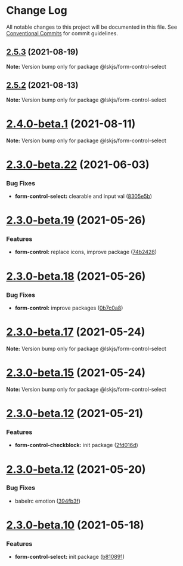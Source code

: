 # Change Log

All notable changes to this project will be documented in this file.
See [Conventional Commits](https://conventionalcommits.org) for commit guidelines.

## [2.5.3](https://github.com/lskjs/ux/compare/v2.5.2...v2.5.3) (2021-08-19)

**Note:** Version bump only for package @lskjs/form-control-select





## [2.5.2](https://github.com/lskjs/ux/compare/v2.5.1...v2.5.2) (2021-08-13)

**Note:** Version bump only for package @lskjs/form-control-select





# [2.4.0-beta.1](https://github.com/lskjs/ux/compare/v2.3.0-beta.29...v2.4.0-beta.1) (2021-08-11)

**Note:** Version bump only for package @lskjs/form-control-select





# [2.3.0-beta.22](https://github.com/lskjs/ux/tree/master/packages/form-control-select/compare/v2.3.0-beta.21...v2.3.0-beta.22) (2021-06-03)


### Bug Fixes

* **form-control-select:** clearable and input val ([8305e5b](https://github.com/lskjs/ux/tree/master/packages/form-control-select/commit/8305e5b4aacfdc79dc755458ac6ab188798d4897))





# [2.3.0-beta.19](https://github.com/lskjs/ux/tree/master/packages/form-control-select/compare/v2.3.0-beta.18...v2.3.0-beta.19) (2021-05-26)


### Features

* **form-control:** replace icons, improve package ([74b2428](https://github.com/lskjs/ux/tree/master/packages/form-control-select/commit/74b2428eebd5b103ed9ed4fd93fbf3361a534d06))





# [2.3.0-beta.18](https://github.com/lskjs/ux/tree/master/packages/form-control-select/compare/v2.3.0-beta.17...v2.3.0-beta.18) (2021-05-26)


### Bug Fixes

* **form-control:** improve packages ([0b7c0a8](https://github.com/lskjs/ux/tree/master/packages/form-control-select/commit/0b7c0a822c2dd5d0619a035e4a9ac55e0fea929a))





# [2.3.0-beta.17](https://github.com/lskjs/ux/tree/master/packages/form-control-select/compare/v2.3.0-beta.15...v2.3.0-beta.17) (2021-05-24)

**Note:** Version bump only for package @lskjs/form-control-select





# [2.3.0-beta.15](https://github.com/lskjs/ux/tree/master/packages/form-control-select/compare/v2.3.0-beta.13...v2.3.0-beta.15) (2021-05-24)

**Note:** Version bump only for package @lskjs/form-control-select





# [2.3.0-beta.12](https://github.com/lskjs/ux/tree/master/packages/form-control-select/compare/v2.3.0-beta.12...v2.3.0-beta.12) (2021-05-21)


### Features

* **form-control-checkblock:** init package ([2fd016d](https://github.com/lskjs/ux/tree/master/packages/form-control-select/commit/2fd016d46e3d73ace781a2a65638653e8705c36b))





# [2.3.0-beta.12](https://github.com/lskjs/ux/tree/master/packages/form-control-select/compare/v2.3.0-beta.11...v2.3.0-beta.12) (2021-05-20)


### Bug Fixes

* babelrc emotion ([394fb3f](https://github.com/lskjs/ux/tree/master/packages/form-control-select/commit/394fb3f77ae0f84e152314003390dcdeb39f0a23))





# [2.3.0-beta.10](https://github.com/lskjs/ux/tree/master/packages/form-control-select/compare/v2.3.0-beta.9...v2.3.0-beta.10) (2021-05-18)


### Features

* **form-control-select:** init package ([b810891](https://github.com/lskjs/ux/tree/master/packages/form-control-select/commit/b8108913ce953e89c363425b761430a1a9d3bfda))
